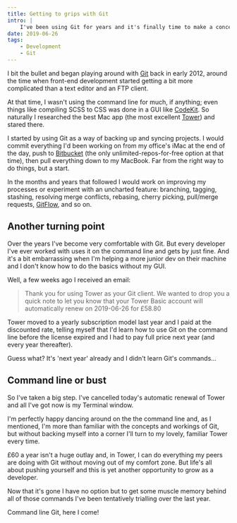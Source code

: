 ```yaml
---
title: Getting to grips with Git
intro: |
    I've been using Git for years and it's finally time to make a concerted effort to move away from my GUI to the command line.
date: 2019-06-26
tags:
    - Development
    - Git
---
```


I bit the bullet and began playing around with [Git](https://git-scm.com) back in early 2012, around the time when front-end development started getting a bit more complicated than a text editor and an FTP client.

At that time, I wasn't using the command line for much, if anything; even things like compiling SCSS to CSS was done in a GUI like [CodeKit](https://codekitapp.com). So naturally I researched the best Mac app (the most excellent [Tower](https://www.git-tower.com/mac)) and stared there.

I started by using Git as a way of backing up and syncing projects. I would commit everything I'd been working on from my office's iMac at the end of the day, push to [Bitbucket](https://bitbucket.org) (the only unlimited-repos-for-free option at that time), then pull everything down to my MacBook. Far from the right way to do things, but a start.

In the months and years that followed I would work on improving my processes or experiment with an uncharted feature: branching, tagging, stashing, resolving merge conflicts, rebasing, cherry picking, pull/merge requests, [GitFlow](https://nvie.com/posts/a-successful-git-branching-model/), and so on.


## Another turning point

Over the years I've become very comfortable with Git. But every developer I've ever worked with uses it on the command line and gets by just fine. And it's a bit embarrassing when I'm helping a more junior dev on their machine and I don't know how to do the basics without my GUI.

Well, a few weeks ago I received an email:

> Thank you for using Tower as your Git client. We wanted to drop you a quick note to let you know that your Tower Basic account will automatically renew on 2019-06-26 for £58.80

Tower moved to a yearly subscription model last year and I paid at the discounted rate, telling myself that I'd learn how to use Git on the command line before the license expired and I had to pay full price next year (and every year thereafter).

Guess what? It's 'next year' already and I didn't learn Git's commands…


## Command line or bust

So I've taken a big step. I've cancelled today's automatic renewal of Tower and all I've got now is my Terminal window.

I'm perfectly happy dancing around on the the command line and, as I mentioned, I'm more than familiar with the concepts and workings of Git, but without backing myself into a corner I'll turn to my lovely, familiar Tower every time.

£60 a year isn't a huge outlay and, in Tower, I can do everything my peers are doing with Git without moving out of my comfort zone. But life's all about pushing yourself and this is yet another opportunity to grow as a developer.

Now that it's gone I have no option but to get some muscle memory behind all of those commands I've been tentatively trialling over the last year.

Command line Git, here I come!

